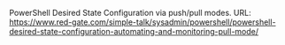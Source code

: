 PowerShell Desired State Configuration via push/pull modes.
URL: https://www.red-gate.com/simple-talk/sysadmin/powershell/powershell-desired-state-configuration-automating-and-monitoring-pull-mode/
